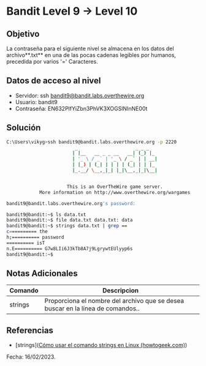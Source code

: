 # Bandit Level 9 → Level 10

## Objetivo
La contraseña para el siguiente nivel se almacena en los datos del archivo**.txt** en una de las pocas cadenas legibles por humanos, precedida por varios '=' Caracteres.

## Datos de acceso al nivel
* Servidor: ssh bandit9@bandit.labs.overthewire.org
* Usuario: bandit9
* Contraseña: EN632PlfYiZbn3PhVK3XOGSlNInNE00t

## Solución
``` bash
C:\Users\vikyg>ssh bandit9@bandit.labs.overthewire.org -p 2220
                         _                     _ _ _
                        | |__   __ _ _ __   __| (_) |_
                        | '_ \ / _` | '_ \ / _` | | __|
                        | |_) | (_| | | | | (_| | | |_
                        |_.__/ \__,_|_| |_|\__,_|_|\__|


                      This is an OverTheWire game server.
            More information on http://www.overthewire.org/wargames

bandit9@bandit.labs.overthewire.org's password:
````
``` bash
bandit9@bandit:~$ ls data.txt 
bandit9@bandit:~$ file data.txt data.txt: data 
bandit9@bandit:~$ strings data.txt | grep == 
c========== the 
h;========== password 
========== isT 
n.E========== G7w8LIi6J3kTb8A7j9LgrywtEUlyyp6s 
bandit9@bandit:~$
```

## Notas Adicionales
|Comando | Descripcion |
|-----|-------|
| strings | Proporciona el nombre del archivo que se desea buscar en la línea de comandos..

## Referencias
* [strings]([Cómo usar el comando strings en Linux (howtogeek.com)](https://www.howtogeek.com/427805/how-to-use-the-strings-command-on-linux/))

Fecha: 16/02/2023.